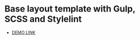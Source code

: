 # Base layout template with Gulp, SCSS and Stylelint

   - [DEMO LINK](https://nanccyy.github.io/miami_condo/)
